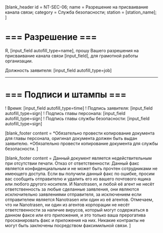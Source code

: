 [blank_header
id = NT-SEC-06;
name = Разрешение на присваивание канала связи;
category = Служба безопасности;
station = [station_name];
]

# === Разрешение ===

Я, [input_field autofill_type=name], прошу Вашего разрешения на присваивание канала связи [input_field], для грамотной работы организации.
<br>

Должность заявителя: [input_field autofill_type=job]

---

# === Подписи и штампы ===

! Время: [input_field autofill_type=time]
! Подпись заявителя: [input_field autofill_type=sign]
! Подпись главы персонала: [input_field autofill_type=sign]
! Подпись главы службы безопасности: [input_field autofill_type=sign]

[blank_footer
content = *Обязательно провести копирование документа для главы персонала, оригинал документа должен быть выдан заявителю.
*Обязательно провести копирование документа для службы безопасности.
]

[blank_footer
content = Данный документ является недействительным при отсутствии печати.
Отказ от ответственности: Данный факс является конфиденциальным и не может быть прочтен сотрудниками не имеющего доступа. Если вы получили данный факс по ошибке, просим вас сообщить отправителю и удалить его из вашего почтового ящика или любого другого носителя. И Nanotrasen, и любой её агент не несёт ответственность за любые сделанные заявления, они являются исключительно заявлениями отправителя, за исключением если отправителем является Nanotrasen или один из её агентов. Отмечаем, что ни Nanotrasen, ни один из агентов корпорации не несёт ответственности за наличие вирусов, который могут содержаться в данном факсе или его приложения, и это только ваша прерогатива просканировать факс и приложения на них. Никакие контракты не могут быть заключены посредством факсимильной связи.
]
